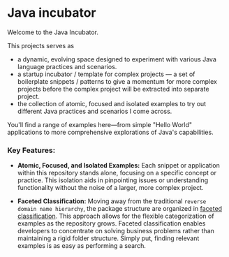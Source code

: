 
# Java incubator

Welcome to the Java Incubator.

This projects serves as
- a dynamic, evolving space designed to experiment with various Java language practices and
  scenarios.
- a startup incubator / template for complex projects — a set of boilerplate snippets / patterns to give a momentum for
  more
  complex projects before the complex project will be extracted into separate project.
- the collection of atomic, focused and isolated examples to try out different Java practices and scenarios I come
  across.

You'll find a range of examples here—from simple "Hello World" applications to more
comprehensive explorations of Java's capabilities.

### Key Features:

- **Atomic, Focused, and Isolated Examples:** Each snippet or application within this repository stands alone, focusing
  on a specific concept or practice. This isolation aids in pinpointing issues or understanding functionality without
  the noise of a larger, more complex project.

- **Faceted Classification:** Moving away from the traditional `reverse domain name hierarchy`, the package structure
  are organized in [faceted classification](https://en.wikipedia.org/wiki/Faceted_classification). This approach allows
  for the flexible categorization of examples as the repository grows. Faceted classification enables developers to
  concentrate on solving business problems rather than maintaining a rigid folder structure. Simply put, finding
  relevant examples is as easy as performing a search.